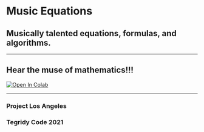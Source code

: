 # Music Equations

## Musically talented equations, formulas, and algorithms. 

***

## Hear the muse of mathematics!!!

[![Open In Colab][colab-badge]][colab-notebook]

[colab-notebook]: <https://colab.research.google.com/github/asigalov61/Music-Equations/blob/main/Music_Equations.ipynb>
[colab-badge]: <https://colab.research.google.com/assets/colab-badge.svg>

***

### Project Los Angeles
### Tegridy Code 2021

